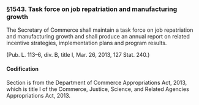 ### §1543. Task force on job repatriation and manufacturing growth ###

The Secretary of Commerce shall maintain a task force on job repatriation and manufacturing growth and shall produce an annual report on related incentive strategies, implementation plans and program results.

(Pub. L. 113–6, div. B, title I, Mar. 26, 2013, 127 Stat. 240.)

#### Codification ####

Section is from the Department of Commerce Appropriations Act, 2013, which is title I of the Commerce, Justice, Science, and Related Agencies Appropriations Act, 2013.